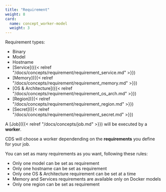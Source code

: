 ```yaml
---
title: "Requirement"
weight: 8
card:
  name: concept_worker-model
  weight: 3
---
```


Requirement types:

- Binary
- Model
- Hostname
- [Service]({{< relref "/docs/concepts/requirement/requirement_service.md" >}})
- [Memory]({{< relref "/docs/concepts/requirement/requirement_memory.md" >}})
- [OS & Architecture]({{< relref "/docs/concepts/requirement/requirement_os_arch.md" >}})
- [Region]({{< relref "/docs/concepts/requirement/requirement_region.md" >}})
- [Secret]({{< relref "/docs/concepts/requirement/requirement_secret.md" >}})

A [Job]({{< relref "/docs/concepts/job.md" >}}) will be executed by a **worker**.

CDS will choose a worker dependending on the **requirements** you define for your job.

You can set as many requirements as you want, following these rules:

- Only one model can be set as requirement
- Only one hostname can be set as requirement
- Only one OS & Architecture requirement can be set at a time
- Memory and Services requirements are available only on Docker models
- Only one region can be set as requirement

